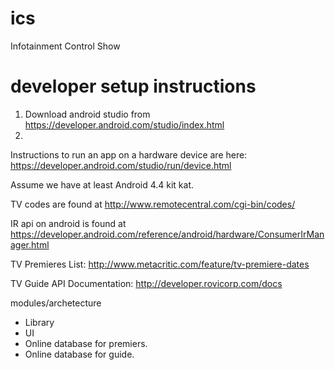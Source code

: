 # ics
Infotainment Control Show

# developer setup instructions

1. Download android studio from https://developer.android.com/studio/index.html
2. 

Instructions to run an app on a hardware device are here: https://developer.android.com/studio/run/device.html

Assume we have at least Android 4.4 kit kat.


TV codes are found at http://www.remotecentral.com/cgi-bin/codes/

IR api on android is found at https://developer.android.com/reference/android/hardware/ConsumerIrManager.html

TV Premieres List: http://www.metacritic.com/feature/tv-premiere-dates

TV Guide API Documentation: http://developer.rovicorp.com/docs

modules/archetecture

- Library
- UI
- Online database for premiers.
- Online database for guide.
